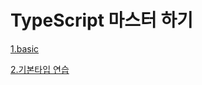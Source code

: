 # TypeScript 마스터 하기

[1.basic](https://github.com/livemehere/typescript-master/tree/master/1.basic)

[2.기본타입 연습](https://github.com/livemehere/typescript-master/tree/master/2.%EA%B8%B0%EB%B3%B8%ED%83%80%EC%9E%85%EC%97%B0%EC%8A%B5)
